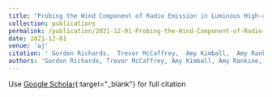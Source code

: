 ```yaml
---
title: "Probing the Wind Component of Radio Emission in Luminous High-redshift Quasars"
collection: publications
permalink: /publication/2021-12-01-Probing-the-Wind-Component-of-Radio-Emission-in-Luminous-High-redshift-Quasars
date: 2021-12-01
venue: 'aj'
citation: ' Gordon Richards,  Trevor McCaffrey,  Amy Kimball,  Amy Rankine,  James Matthews,  Paul Hewett,  Angelica Rivera, &quot;Probing the Wind Component of Radio Emission in Luminous High-redshift Quasars.&quot; aj, 2021.'
authors: 'Gordon Richards, Trevor McCaffrey, Amy Kimball, Amy Rankine, James Matthews, Paul Hewett, Angelica Rivera, '
---
```

Use [Google Scholar](https://scholar.google.com/scholar?q=Probing+the+Wind+Component+of+Radio+Emission+in+Luminous+High+redshift+Quasars){:target="_blank"} for full citation